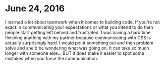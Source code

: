 # June 24, 2016

I learned a lot about teamwork when it comes to building code. If you're not exact in communicating your expectations or what you intend to do then people start getting left behind and frustrated. I was having a hard time finishing anything with my partner because communicating with CSS is actually surprisingly hard. I would point something out and then problem solve and she'd be wondering what was going on. It can take so much longer with someone else... BUT it does make it easier to spot some mistakes when you force the communication.
